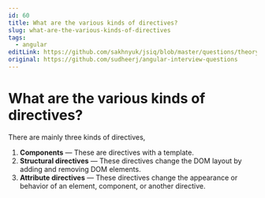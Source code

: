 ```yaml
---
id: 60
title: What are the various kinds of directives?
slug: what-are-the-various-kinds-of-directives
tags:
  - angular
editLink: https://github.com/sakhnyuk/jsiq/blob/master/questions/theory/angular/60.md
original: https://github.com/sudheerj/angular-interview-questions
---
```


# What are the various kinds of directives?

There are mainly three kinds of directives,

1. **Components** — These are directives with a template.
2. **Structural directives** — These directives change the DOM layout by adding and removing DOM elements.
3. **Attribute directives** — These directives change the appearance or behavior of an element, component, or another directive.